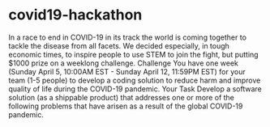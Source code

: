 # covid19-hackathon
In a race to end in COVID-19 in its track the world is coming together to tackle the disease from all facets. We decided especially, in tough economic times, to inspire people to use STEM to join the fight, but putting $1000 prize on a weeklong challenge.  Challenge You have one week (Sunday April 5, 10:00AM EST - Sunday April 12, 11:59PM EST) for your team (1-5 people) to develop a coding solution to reduce harm and improve quality of life during the COVID-19 pandemic. Your Task Develop a software solution (as a shippable product) that addresses one or more of the following problems that have arisen as a result of the global COVID-19 pandemic.
